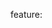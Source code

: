 feature: <dialog>
status: caution
tags: polyfill
kind: html
polyfillurls:[dialog-polyfill](https://github.com/GoogleChrome/dialog-polyfill)

The `<dialog>` element can be used to create popup dialogs or modal dialogs for web applications, and is part of [HTML 5.1)](http://www.w3.org/html/wg/drafts/html/master/interactive-elements.html#the-dialog-element).
In its modal mode, it blocks all access to content behind the front-most dialog.
  
The majority of [Google's polyfill](https://github.com/GoogleChrome/dialog-polyfill) goes towards preventing the browser from gaining focus or accessing content behind the dialog.
You should consider that the preventative measures taken by the polyfill are not exhaustive, as they are not implemented natively.

Supported in Chrome 37+ and Opera 24+, [tracked](https://bugzilla.mozilla.org/show_bug.cgi?id=840640) for Firefox.
